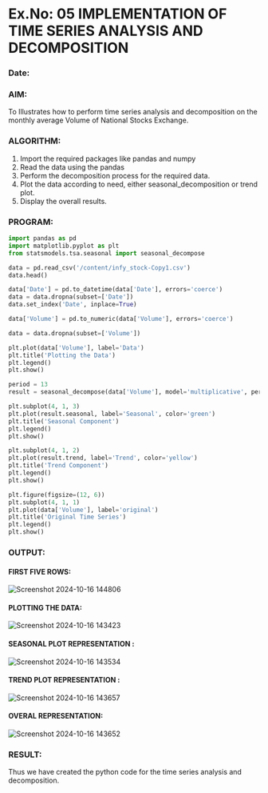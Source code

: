 # Ex.No: 05  IMPLEMENTATION OF TIME SERIES ANALYSIS AND DECOMPOSITION
### Date: 


### AIM:
To Illustrates how to perform time series analysis and decomposition on the monthly average Volume of National Stocks Exchange.

### ALGORITHM:
1. Import the required packages like pandas and numpy
2. Read the data using the pandas
3. Perform the decomposition process for the required data.
4. Plot the data according to need, either seasonal_decomposition or trend plot.
5. Display the overall results.

### PROGRAM:

```python
import pandas as pd
import matplotlib.pyplot as plt
from statsmodels.tsa.seasonal import seasonal_decompose

data = pd.read_csv('/content/infy_stock-Copy1.csv')
data.head()

data['Date'] = pd.to_datetime(data['Date'], errors='coerce')
data = data.dropna(subset=['Date'])
data.set_index('Date', inplace=True)

data['Volume'] = pd.to_numeric(data['Volume'], errors='coerce')

data = data.dropna(subset=['Volume'])

plt.plot(data['Volume'], label='Data')
plt.title('Plotting the Data')
plt.legend()
plt.show()

period = 13
result = seasonal_decompose(data['Volume'], model='multiplicative', period=period)

plt.subplot(4, 1, 3)
plt.plot(result.seasonal, label='Seasonal', color='green')
plt.title('Seasonal Component')
plt.legend()
plt.show()

plt.subplot(4, 1, 2)
plt.plot(result.trend, label='Trend', color='yellow')
plt.title('Trend Component')
plt.legend()
plt.show()

plt.figure(figsize=(12, 6))
plt.subplot(4, 1, 1)
plt.plot(data['Volume'], label='original')
plt.title('Original Time Series')
plt.legend()
plt.show()

```















### OUTPUT:

#### FIRST FIVE ROWS:

![Screenshot 2024-10-16 144806](https://github.com/user-attachments/assets/fd3fb4ef-321c-4391-86de-d6bda997ed2a)





#### PLOTTING THE DATA:
![Screenshot 2024-10-16 143423](https://github.com/user-attachments/assets/e2ce2945-b82c-441f-a5bd-7377b125bcfa)



#### SEASONAL PLOT REPRESENTATION :

![Screenshot 2024-10-16 143534](https://github.com/user-attachments/assets/b93fd138-5f15-41ee-9daf-4d571f0b91e6)





#### TREND PLOT REPRESENTATION :
![Screenshot 2024-10-16 143657](https://github.com/user-attachments/assets/2e0f5dc2-5ac8-4363-becb-df30594b7a58)




#### OVERAL REPRESENTATION:
![Screenshot 2024-10-16 143652](https://github.com/user-attachments/assets/3183f1dc-9818-435c-b436-4f71172b43d7)



### RESULT:
Thus we have created the python code for the time series analysis and decomposition.
